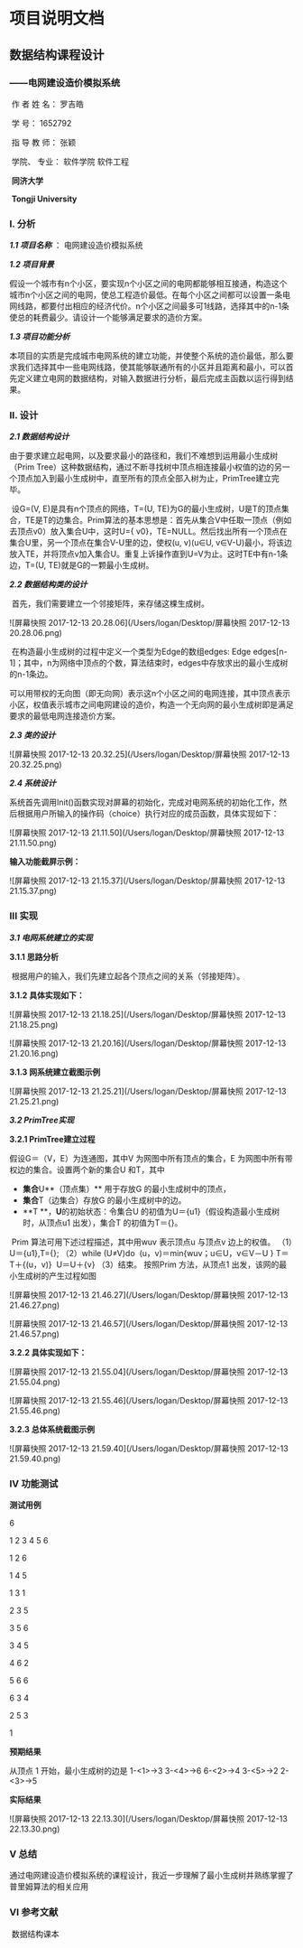 # 	





# 项目说明文档

## 数据结构课程设计

### ——电网建设造价模拟系统









​					作 者 姓 名：   罗吉皓           

​					学       号：     1652792          

​					指 导 教 师：    张颖            

​					学院、 专业：   软件学院 软件工程 







​						    **同济大学**

​					     **Tongji University**









####  





### **I. 分析**

***1.1 项目名称*** ： 电网建设造价模拟系统

***1.2 项目背景***

​	假设一个城市有n个小区，要实现n个小区之间的电网都能够相互接通，构造这个城市n个小区之间的电网，使总工程造价最低。在每个小区之间都可以设置一条电网线路，都要付出相应的经济代价。n个小区之间最多可1线路，选择其中的n-1条使总的耗费最少。请设计一个能够满足要求的造价方案。

***1.3 项目功能分析***

​	本项目的实质是完成城市电网系统的建立功能，并使整个系统的造价最低，那么要求我们选择其中一些电网线路，使其能够联通所有的小区并且距离和最小，可以首先定义建立电网的数据结构，对输入数据进行分析，最后完成主函数以运行得到结果。

### **II. 设计**

***2.1 数据结构设计***

​	由于要求建立起电网，以及要求最小的路径和，我们不难想到运用最小生成树（Prim Tree）这种数据结构，通过不断寻找树中顶点相连接最小权值的边的另一个顶点加入到最小生成树中，直至所有的顶点全部入树为止，PrimTree建立完毕。

​	设G=(V, E)是具有n个顶点的网络，T=(U, TE)为G的最小生成树，U是T的顶点集合，TE是T的边集合。Prim算法的基本思想是：首先从集合V中任取一顶点（例如去顶点v0）放入集合U中，这时U={ v0}，TE=NULL。然后找出所有一个顶点在集合U里，另一个顶点在集合V-U里的边，使权(u, v)(u∈U, v∈V-U)最小，将该边放入TE，并将顶点v加入集合U。重复上诉操作直到U=V为止。这时TE中有n-1条边，T=(U, TE)就是G的一颗最小生成树。

***2.2 数据结构类的设计***

​	首先，我们需要建立一个邻接矩阵，来存储这棵生成树。

![屏幕快照 2017-12-13 20.28.06](/Users/logan/Desktop/屏幕快照 2017-12-13 20.28.06.png)

​	在构造最小生成树的过程中定义一个类型为Edge的数组edges: Edge edges[n-1]；其中，n为网络中顶点的个数，算法结束时，edges中存放求出的最小生成树的n-1条边。

​	可以用带权的无向图（即无向网）表示这n个小区之间的电网连接，其中顶点表示小区，权值表示城市之间电网建设的造价，构造一个无向网的最小生成树即是满足要求的最低电网连接造价方案。

***2.3 类的设计***

![屏幕快照 2017-12-13 20.32.25](/Users/logan/Desktop/屏幕快照 2017-12-13 20.32.25.png)

***2.4 系统设计***

​	系统首先调用Init()函数实现对屏幕的初始化，完成对电网系统的初始化工作，然后根据用户所输入的操作码（choice）执行对应的成员函数，具体实现如下：

![屏幕快照 2017-12-13 21.11.50](/Users/logan/Desktop/屏幕快照 2017-12-13 21.11.50.png)

**输入功能截屏示例：**

![屏幕快照 2017-12-13 21.15.37](/Users/logan/Desktop/屏幕快照 2017-12-13 21.15.37.png)

### **III 实现**

***3.1 电网系统建立的实现***

**3.1.1 思路分析**

​	根据用户的输入，我们先建立起各个顶点之间的关系（邻接矩阵）。

**3.1.2 具体实现如下：**

![屏幕快照 2017-12-13 21.18.25](/Users/logan/Desktop/屏幕快照 2017-12-13 21.18.25.png)

![屏幕快照 2017-12-13 21.20.16](/Users/logan/Desktop/屏幕快照 2017-12-13 21.20.16.png)

**3.1.3 网系统建立截图示例**

![屏幕快照 2017-12-13 21.25.21](/Users/logan/Desktop/屏幕快照 2017-12-13 21.25.21.png)

***3.2 PrimTree实现***

**3.2.1 PrimTree建立过程**

假设G＝（V，E）为连通图，其中V 为网图中所有顶点的集合，E 为网图中所有带权边的集合。设置两个新的集合U 和T，其中

- **集合**U**（顶点集）** 用于存放G 的最小生成树中的顶点，
- **集合**T（边集合）存放G 的最小生成树中的边。
- **T **，**U**的初始状态：令集合U 的初值为U＝{u1}（假设构造最小生成树时，从顶点u1 出发），集合T 的初值为T＝{}。

​        Prim 算法可用下述过程描述，其中用wuv 表示顶点u 与顶点v 边上的权值。
（1）U＝{u1},T={};
（2）while (U≠V)do
​           (u，v)＝min{wuv；u∈U，v∈V－U }
​          T＝T＋{(u，v)}
​          U＝U＋{v}
（3）结束。
按照Prim 方法，从顶点1 出发，该网的最小生成树的产生过程如图

![屏幕快照 2017-12-13 21.46.27](/Users/logan/Desktop/屏幕快照 2017-12-13 21.46.27.png)

![屏幕快照 2017-12-13 21.46.57](/Users/logan/Desktop/屏幕快照 2017-12-13 21.46.57.png)

**3.2.2 具体实现如下：**

![屏幕快照 2017-12-13 21.55.04](/Users/logan/Desktop/屏幕快照 2017-12-13 21.55.04.png)

![屏幕快照 2017-12-13 21.55.46](/Users/logan/Desktop/屏幕快照 2017-12-13 21.55.46.png)

**3.2.3 总体系统截图示例**

![屏幕快照 2017-12-13 21.59.40](/Users/logan/Desktop/屏幕快照 2017-12-13 21.59.40.png)

### **IV 功能测试**

**测试用例**

6

1 2 3 4 5 6

1 2 6

1 4 5

1 3 1

2 3 5

3 5 6

3 4 5

4 6 2

5 6 6

6 3 4

2 5 3

1

**预期结果** 

从顶点 1 开始，最小生成树的边是
1-<1>->3
3-<4>->6
6-<2>->4
3-<5>->2
2-<3>->5

**实际结果**

![屏幕快照 2017-12-13 22.13.30](/Users/logan/Desktop/屏幕快照 2017-12-13 22.13.30.png)

### **V 总结**

​	通过电网建设造价模拟系统的课程设计，我近一步理解了最小生成树并熟练掌握了普里姆算法的相关应用

### **VI 参考文献**

​	数据结构课本